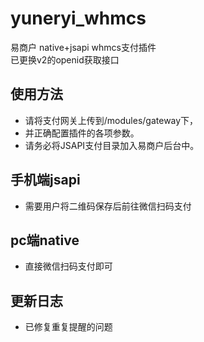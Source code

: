 # yuneryi_whmcs
易商户 native+jsapi whmcs支付插件  
已更换v2的openid获取接口

## 使用方法
* 请将支付网关上传到/modules/gateway下，
* 并正确配置插件的各项参数。
* 请务必将JSAPI支付目录加入易商户后台中。

## 手机端jsapi
* 需要用户将二维码保存后前往微信扫码支付

## pc端native
* 直接微信扫码支付即可

## 更新日志
* 已修复重复提醒的问题
